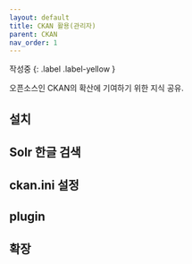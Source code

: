```yaml
---
layout: default
title: CKAN 활용(관리자)
parent: CKAN
nav_order: 1
---
```


작성중
{: .label .label-yellow }

오픈소스인 CKAN의 확산에 기여하기 위한 지식 공유. 

## 설치

## Solr 한글 검색

## ckan.ini 설정

## plugin

## 확장


